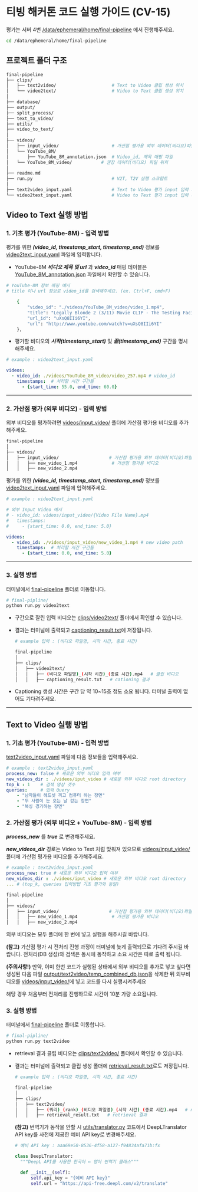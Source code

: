 # 티빙 해커톤 코드 실행 가이드 (CV-15)

평가는 서버 4번 [/data/ephemeral/home/final-pipeline](/data/ephemeral/home/final-pipeline) 에서 진행해주세요.

```bash
cd /data/ephemeral/home/final-pipeline
```

## 프로젝트 폴더 구조

```bash
final-pipeline
├── clips/   
│   ├── text2video/                     # Text to Video 클립 생성 위치
│   └── video2text/                     # Video to Text 클립 생성 위치  
│
├── database/
├── output/
├── split_process/
├── text_to_video/
├── utils/
├── video_to_text/
│
├── videos/
│   ├── input_video/                    # 가산점 평가용 외부 데이터(비디오)파일 위치
│   └── YouTube_8M/
│       ├── YouTube_8M_annotation.json  # Video_id, 제목 매핑 파일
│	└── YouTube_8M_video/           # 권장 데이터(비디오) 파일 위치
│
├── readme.md 
├── run.py                              # V2T, T2V 실행 스크립트
│
├── text2video_input.yaml               # Text to Video 평가 input 입력 파일 
└── video2text_input.yaml               # Video to Text 평가 input 입력 파일

```

## Video to Text 실행 방법

### 1. 기초 평가 (YouTube-8M) - 입력 방법

평가를 위한 ***(video_id, timestamp_start, timestamp_end)*** 정보를 [video2text_input.yaml](./video2text_input.yaml) 파일에 입력합니다.

- YouTube-8M ***비디오 제목 및 url*** 과 ***video_id*** 매핑 테이블은 [YouTube_8M_annotation.json](./videos/YouTube_8M/YouTube_8M_annotation.json) 파일에서 확인할 수 있습니다.

```bash
# YouTube-8M 정보 매핑 예시
# title 이나 url 정보로 video_id를 검색해주세요. (ex. Ctrl+F, cmd+F)

    {
        "video_id": "./videos/YouTube_8M_video/video_1.mp4",
        "title": "Legally Blonde 2 (3/11) Movie CLIP - The Testing Facility (2003) HD",
        "url_id": "uXsQ8IIi6YI",
        "url": "http://www.youtube.com/watch?v=uXsQ8IIi6YI"
    },
```

- 평가할 비디오의 ***시작(timestamp_start)*** 및 ***끝(timestamp_end)*** 구간을 명시해주세요.

```yaml
# example : video2text_input.yaml

videos:
  - video_id: ./videos/YouTube_8M_video/video_257.mp4 # video_id
    timestamps:  # 처리할 시간 구간들
      - {start_time: 55.0, end_time: 60.0}
```

---

### 2. 가산점 평가 (외부 비디오) - 입력 방법

외부 비디오를 평가하려면 [videos/input_video/](./videos/input_video/) 폴더에 가산점 평가용 비디오를 추가해주세요.

```bash
final-pipeline
│
├── videos/
│   ├── input_video/                   # 가산점 평가용 외부 데이터(비디오)파일 위치
│   │   ├── new_video_1.mp4             # 가산점 평가용 비디오
│   │   ├── new_video_2.mp4
```

평가를 위한 ***(video_id, timestamp_start, timestamp_end)*** 정보를 [video2text_input.yaml](./video2text_input.yaml) 파일에 입력해주세요.

```yaml
# example : video2text_input.yaml

# 외부 Input Video 예시
# - video_id: videos/input_video/{Video File Name}.mp4
#   timestamps:
#     - {start_time: 0.0, end_time: 5.0}

videos:
  - video_id: ./videos/input_video/new_video_1.mp4 # new video path
    timestamps:  # 처리할 시간 구간들
      - {start_time: 0.0, end_time: 5.0}
```

---

### 3. 실행 방법

터미널에서 [final-pipeline](./final-pipeline) 폴더로 이동합니다.

```bash
# final-pipline/
python run.py video2text
```

- 구간으로 잘린 입력 비디오는 [clips/video2text/](./clips/video2text/) 폴더에서 확인할 수 있습니다.
- 결과는 터미널에 출력되고 [captioning_result.txt](./clips/video2text/captioning_result.txt)에 저장됩니다.

  ```bash
  # example 입력 : (비디오 파일명, 시작 시간, 종료 시간)

  final-pipeline
  │
  ├── clips/
  │   ├── video2text/
  │   │   ├── (비디오 파일명)_(시작 시간)_(종료 시간).mp4   # 클립 비디오  
  │   │   ├── captioning_result.txt   # cationing 결과
  ```
- Captioning 생성 시간은 구간 당 약 10~15초 정도 소요 됩니다. 터미널 출력이 없어도 기다려주세요.

---

## Text to Video 실행 방법

### 1. 기초 평가 (YouTube-8M) - 입력 방법

[text2video_input.yaml](./text2video_input.yaml) 파일에 다음 정보들을 입력해주세요.

```yaml
# example : text2video_input.yaml
process_new: false # 새로운 외부 비디오 입력 여부
new_videos_dir : ./videos/iput_video # 새로운 외부 비디오 root directory
top_k : 1    # 검색 영상 갯수       
queries:     # 입력 Query
    - "남자들이 헤드셋 끼고 컴퓨터 하는 장면"
    - "두 사람이 눈 오는 날 걷는 장면"
    - "복싱 경기하는 장면"
```

### 2. 가산점 평가 (외부 비디오 + YouTube-8M) - 입력 방법

***process_new*** 를 ***true*** 로 변경해주세요.

***new_videos_dir*** 경로는 Video to Text 처럼 맞춰져 있으므로
[videos/input_video/](./videos/input_video/) 폴더에 가산점 평가용 비디오를 추가해주세요.

```yaml
# example : text2video_input.yaml 
process_new: true # 새로운 외부 비디오 입력 여부
new_videos_dir : ./videos/iput_video # 새로운 외부 비디오 root directory
... # (top_k, queries 입력방법 기초 평가와 동일)
```

```bash
final-pipeline
│
├── videos/
│   ├── input_video/                   # 가산점 평가용 외부 데이터(비디오)파일 위치
│   │   ├── new_video_1.mp4             # 가산점 평가용 비디오
│   │   ├── new_video_2.mp4
```

외부 비디오는 모두 폴더에 한 번에 넣고 실행을 해주시길 바랍니다.

**(참고)**
가산점 평가 시 전처리 진행 과정이 터미널에 늦게 출력되므로 기다려 주시길 바랍니다.
전처리(DB 생성)와 검색은 동시에 동작하고 소요 시간은 따로 출력 됩니다.

**(주의사항!)**
만약, 이미 한번 코드가 실행된 상태에서 외부 비디오를 추가로 넣고 싶다면
생성된 다음 파일 [output/text2video/temp_combined_db.json](./output/text2video/temp_combined_db.json)을 삭제한 뒤 외부비디오를 [videos/input_video/](./videos/input_video/)에 넣고 코드를 다시 실행시켜주세요

해당 경우 처음부터 전처리를 진행하므로 시간이 10분 가량 소요됩니다.

### 3. 실행 방법

터미널에서 [final-pipeline](./final-pipeline) 폴더로 이동합니다.

```bash
# final-pipline/
python run.py text2video
```

- retrieval 결과 클립 비디오는 [clips/text2video/](./clips/text2video/) 폴더에서 확인할 수 있습니다.
- 결과는 터미널에 출력되고 클립 생성 폴더에 [retrieval_result.txt](./clips/text2video/retrieval_result.txt)로도 저장됩니다.

  ```bash
  # example 입력 : (비디오 파일명, 시작 시간, 종료 시간)

  final-pipeline
  │
  ├── clips/
  │   ├── text2video/
  │   │   ├── (쿼리)_(rank)_(비디오 파일명)_(시작 시간)_(종료 시간).mp4   # retrieval 결과 클립 비디오  
  │   │   ├── retrieval_result.txt   # retrieval 결과
  ```
  **(참고)** 번역기가 동작을 안할 시 [utils/translator.py](./utils/translator.py) 코드에서 DeepLTranslator API key를 사전에 제공한 예비 API key로 변경해주세요.

  ```python
  # 예비 API key : aaa69e50-8536-4f58-a127-f94834afa71b:fx

  class DeepLTranslator:
    """DeepL API를 사용한 한국어 ↔ 영어 번역기 클래스"""

    def __init__(self):
        self.api_key = "{예비 API key}"
        self.url = "https://api-free.deepl.com/v2/translate"
  ```
